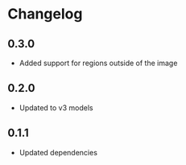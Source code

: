 # Changelog

## 0.3.0

- Added support for regions outside of the image

## 0.2.0

- Updated to v3 models

## 0.1.1

- Updated dependencies
